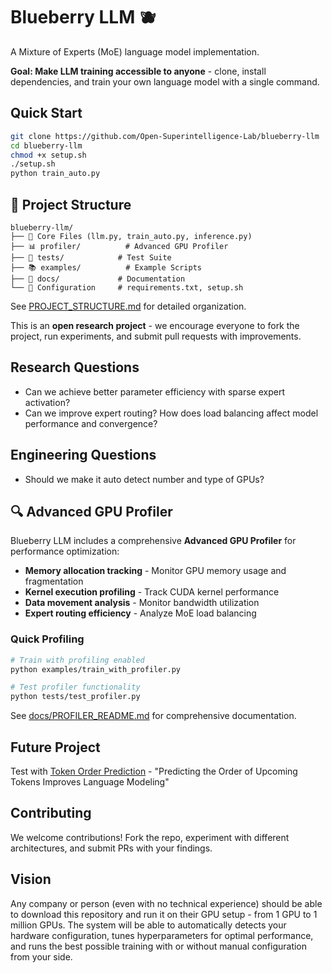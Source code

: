# Blueberry LLM 🫐

A Mixture of Experts (MoE) language model implementation.

**Goal: Make LLM training accessible to anyone** - clone, install dependencies, and train your own language model with a single command.

## Quick Start

```bash
git clone https://github.com/Open-Superintelligence-Lab/blueberry-llm
cd blueberry-llm
chmod +x setup.sh
./setup.sh
python train_auto.py
```

## 📁 Project Structure

```
blueberry-llm/
├── 📄 Core Files (llm.py, train_auto.py, inference.py)
├── 📊 profiler/          # Advanced GPU Profiler
├── 🧪 tests/            # Test Suite  
├── 📚 examples/          # Example Scripts
├── 📖 docs/             # Documentation
└── 🔧 Configuration     # requirements.txt, setup.sh
```

See [PROJECT_STRUCTURE.md](PROJECT_STRUCTURE.md) for detailed organization.

This is an **open research project** - we encourage everyone to fork the project, run experiments, and submit pull requests with improvements.

## Research Questions

- Can we achieve better parameter efficiency with sparse expert activation?
- Can we improve expert routing? How does load balancing affect model performance and convergence?

## Engineering Questions
- Should we make it auto detect number and type of GPUs?

## 🔍 Advanced GPU Profiler

Blueberry LLM includes a comprehensive **Advanced GPU Profiler** for performance optimization:

- **Memory allocation tracking** - Monitor GPU memory usage and fragmentation
- **Kernel execution profiling** - Track CUDA kernel performance
- **Data movement analysis** - Monitor bandwidth utilization
- **Expert routing efficiency** - Analyze MoE load balancing

### Quick Profiling
```bash
# Train with profiling enabled
python examples/train_with_profiler.py

# Test profiler functionality  
python tests/test_profiler.py
```

See [docs/PROFILER_README.md](docs/PROFILER_README.md) for comprehensive documentation.

## Future Project

Test with [Token Order Prediction](https://github.com/zaydzuhri/token-order-prediction) - "Predicting the Order of Upcoming Tokens Improves Language Modeling"

## Contributing

We welcome contributions! Fork the repo, experiment with different architectures, and submit PRs with your findings.

## Vision

Any company or person (even with no technical experience) should be able to download this repository and run it on their GPU setup - from 1 GPU to 1 million GPUs. The system will be able to automatically detects your hardware configuration, tunes hyperparameters for optimal performance, and runs the best possible training with or without manual configuration from your side.
